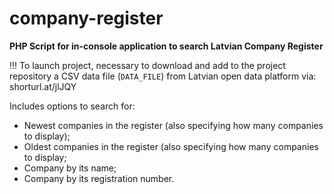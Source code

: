 # company-register

**PHP Script for in-console application to search Latvian Company Register**

!!! To launch project, necessary to download and add to the project repository a CSV data file (`DATA_FILE`) from Latvian open data platform via: shorturl.at/jlJQY 

Includes options to search for:
 - Newest companies in the register (also specifying how many companies to display);
 - Oldest companies in the register (also specifying how many companies to display;
 - Company by its name;
 - Company by its registration number.

